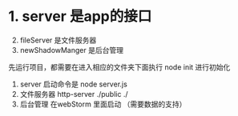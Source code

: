 # 1. server 是app的接口
2. fileServer 是文件服务器
3. newShadowManger 是后台管理

先运行项目，都需要在进入相应的文件夹下面执行 node init 进行初始化

1. server    启动命令是 node server.js
2. 文件服务器       http-server ./public  ./
3. 后台管理     在webStorm 里面启动   （需要数据的支持）
